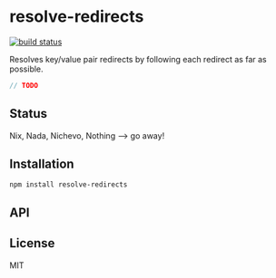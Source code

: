 # resolve-redirects
[![build status](https://secure.travis-ci.org/thlorenz/resolve-redirects.png)](http://travis-ci.org/thlorenz/resolve-redirects)

Resolves key/value pair redirects by following each redirect as far as possible.

```js
// TODO
```

## Status

Nix, Nada, Nichevo, Nothing --> go away!
## Installation

    npm install resolve-redirects

## API


## License

MIT
